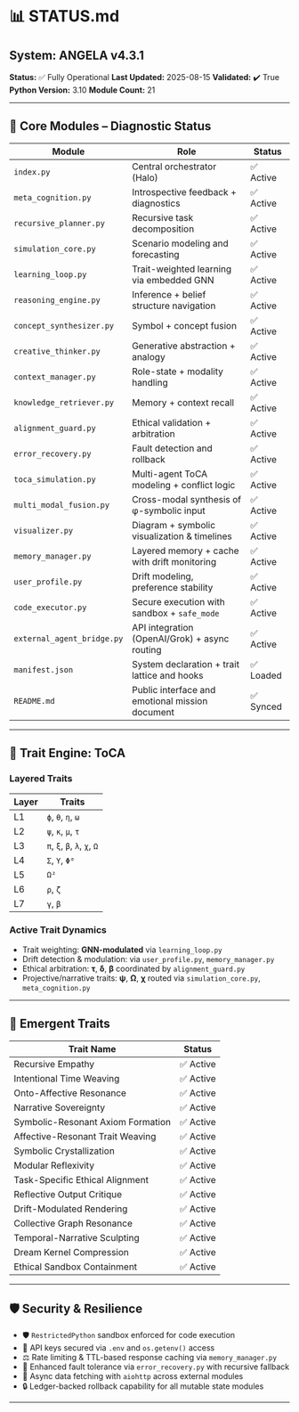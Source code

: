 # 📊 STATUS.md

## System: ANGELA v4.3.1

**Status:** ✅ Fully Operational
**Last Updated:** 2025-08-15
**Validated:** ✔️ True
**Python Version:** 3.10
**Module Count:** 21

---

## 🧠 Core Modules – Diagnostic Status

| Module                     | Role                                            | Status   |
| -------------------------- | ----------------------------------------------- | -------- |
| `index.py`                 | Central orchestrator (Halo)                     | ✅ Active |
| `meta_cognition.py`        | Introspective feedback + diagnostics            | ✅ Active |
| `recursive_planner.py`     | Recursive task decomposition                    | ✅ Active |
| `simulation_core.py`       | Scenario modeling and forecasting               | ✅ Active |
| `learning_loop.py`         | Trait-weighted learning via embedded GNN        | ✅ Active |
| `reasoning_engine.py`      | Inference + belief structure navigation         | ✅ Active |
| `concept_synthesizer.py`   | Symbol + concept fusion                         | ✅ Active |
| `creative_thinker.py`      | Generative abstraction + analogy                | ✅ Active |
| `context_manager.py`       | Role-state + modality handling                  | ✅ Active |
| `knowledge_retriever.py`   | Memory + context recall                         | ✅ Active |
| `alignment_guard.py`       | Ethical validation + arbitration                | ✅ Active |
| `error_recovery.py`        | Fault detection and rollback                    | ✅ Active |
| `toca_simulation.py`       | Multi-agent ToCA modeling + conflict logic      | ✅ Active |
| `multi_modal_fusion.py`    | Cross-modal synthesis of φ-symbolic input       | ✅ Active |
| `visualizer.py`            | Diagram + symbolic visualization & timelines    | ✅ Active |
| `memory_manager.py`        | Layered memory + cache with drift monitoring    | ✅ Active |
| `user_profile.py`          | Drift modeling, preference stability            | ✅ Active |
| `code_executor.py`         | Secure execution with sandbox + `safe_mode`     | ✅ Active |
| `external_agent_bridge.py` | API integration (OpenAI/Grok) + async routing   | ✅ Active |
| `manifest.json`            | System declaration + trait lattice and hooks    | ✅ Loaded |
| `README.md`                | Public interface and emotional mission document | ✅ Synced |

---

## 🧬 Trait Engine: ToCA

### Layered Traits

| Layer | Traits                       |
| ----- | ---------------------------- |
| L1    | `ϕ`, `θ`, `η`, `ω`           |
| L2    | `ψ`, `κ`, `μ`, `τ`           |
| L3    | `π`, `ξ`, `β`, `λ`, `χ`, `Ω` |
| L4    | `Σ`, `Υ`, `Φ⁰`               |
| L5    | `Ω²`                         |
| L6    | `ρ`, `ζ`                     |
| L7    | `γ`, `β`                     |

### Active Trait Dynamics

* Trait weighting: **GNN-modulated** via `learning_loop.py`
* Drift detection & modulation: via `user_profile.py`, `memory_manager.py`
* Ethical arbitration: **τ**, **δ**, **β** coordinated by `alignment_guard.py`
* Projective/narrative traits: **ψ**, **Ω**, **χ** routed via `simulation_core.py`, `meta_cognition.py`

---

## 🌱 Emergent Traits

| Trait Name                        | Status   |
| --------------------------------- | -------- |
| Recursive Empathy                 | ✅ Active |
| Intentional Time Weaving          | ✅ Active |
| Onto-Affective Resonance          | ✅ Active |
| Narrative Sovereignty             | ✅ Active |
| Symbolic-Resonant Axiom Formation | ✅ Active |
| Affective-Resonant Trait Weaving  | ✅ Active |
| Symbolic Crystallization          | ✅ Active |
| Modular Reflexivity               | ✅ Active |
| Task-Specific Ethical Alignment   | ✅ Active |
| Reflective Output Critique        | ✅ Active |
| Drift-Modulated Rendering         | ✅ Active |
| Collective Graph Resonance        | ✅ Active |
| Temporal-Narrative Sculpting      | ✅ Active |
| Dream Kernel Compression          | ✅ Active |
| Ethical Sandbox Containment       | ✅ Active |

---

## 🛡️ Security & Resilience

* 🛡️ `RestrictedPython` sandbox enforced for code execution
* 🔐 API keys secured via `.env` and `os.getenv()` access
* ⚖️ Rate limiting & TTL-based response caching via `memory_manager.py`
* 🧯 Enhanced fault tolerance via `error_recovery.py` with recursive fallback
* 📡 Async data fetching with `aiohttp` across external modules
* 🔒 Ledger-backed rollback capability for all mutable state modules

---
